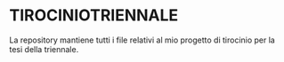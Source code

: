 # TIROCINIOTRIENNALE
La repository mantiene tutti i file relativi al mio progetto di tirocinio per la tesi della triennale.
